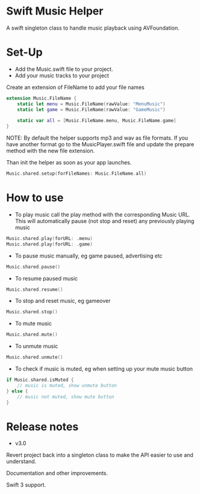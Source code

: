 # Swift Music Helper

A swift singleton class to handle music playback using AVFoundation.

# Set-Up

- Add the Music.swift file to your project.
- Add your music tracks to your project


Create an extension of FileName to add your file names

```swift
extension Music.FileName {
    static let menu = Music.FileName(rawValue: "MenuMusic")
    static let game = Music.FileName(rawValue: "GameMusic")
    
    static var all = [Music.FileName.menu, Music.FileName.game]
}
```

NOTE: By default the helper supports mp3 and wav as file formats. If you have another format go to the MusicPlayer.swift file and update the prepare method with the new file extension.

Than init the helper as soon as your app launches. 

```swift
Music.shared.setup(forFileNames: Music.FileName.all)
```

# How to use

- To play music call the play method with the corresponding Music URL. This will automatically pause (not stop and reset) any previously playing music
```swift
Music.shared.play(forURL: .menu)
Music.shared.play(forURL: .game)
```

- To pause music manually, eg game paused, advertising etc
```swift
Music.shared.pause()
```

- To resume paused music
```swift
Music.shared.resume()
```

- To stop and reset music, eg gameover
```swift
Music.shared.stop()
```

- To mute music
```swift
Music.shared.mute()
```

- To unmute music
```swift
Music.shared.unmute()
```

- To check if music is muted, eg when setting up your mute music button
```swift
if Music.shared.isMuted {
    // music is muted, show unmute button
} else {
    // music not muted, show mute button
}
```

# Release notes

- v3.0

Revert project back into a singleton class to make the API easier to use and understand.

Documentation and other improvements.

Swift 3 support.
